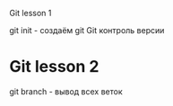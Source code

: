 Git lesson 1

git init - создаём git
Git контроль версии
# Git lesson 2
git branch - вывод всех веток